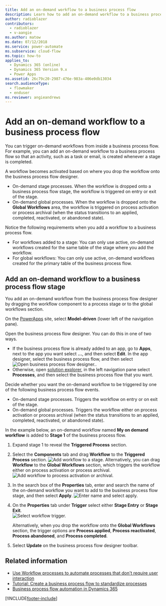 ```yaml
---
title: Add an on-demand workflow to a business process flow
description: Learn how to add an on-demand workflow to a business process flow.
author: radioblazer
contributors:
  - radioblazer
  - v-aangie
ms.author: matow
ms.date: 07/12/2018
ms.service: power-automate
ms.subservice: cloud-flow
ms.topic: how-to
applies_to: 
  - Dynamics 365 (online)
  - Dynamics 365 Version 9.x
  - Power Apps
ms.assetid: 26c79c20-2987-476e-983a-406e0db13034
search.audienceType: 
  - flowmaker
  - enduser
ms.reviewer: angieandrews
---
```


# Add an on-demand workflow to a business process flow


You can trigger on-demand workflows from inside a business process flow. For example, you can add an on-demand workflow to a business process flow so that an activity, such as a task or email, is created whenever a stage is completed. 

A workflow becomes activated based on where you drop the workflow onto the business process flow designer.
- On-demand stage processes. When the workflow is dropped onto a business process flow stage, the workflow is triggered on entry or  exit of the stage. 
- On-demand global processes. When the workflow is dropped  onto the **Global Workflows** area, the workflow is triggered on process activation or process archival (when the status transitions to an applied, completed, reactivated, or abandoned state). 

Notice the following requirements when you add a workflow to a business process flow.
- For workflows added to a stage: You can only use active, on-demand workflows created for the same table of the stage where you add the workflow.  
- For global workflows: You can only use active, on-demand workflows created for the primary table of the business process flow.

## Add an on-demand workflow to a business process flow stage

You add an on-demand  workflow from the business process flow designer by dragging the workflow component to a process stage or to the global workflows section. 

On the [PowerApps](https://make.powerapps.com) site, select **Model-driven** (lower left of the navigation pane). 

Open the business process flow designer. You can do this in one of two ways.
- If the business process flow is already added to an app, go to **Apps**, next to the app you want select **…**, and then select **Edit**. In the app designer, select the business process flow, and then select ![Open business process flow designer.](media/dynamics365-open-designer.PNG).  
- Otherwise, open [solution explorer](/power-apps/maker/model-driven-apps/advanced-navigation#solution-explorer), in the left navigation pane select **Processes**, and then select the business process flow that you want. 

Decide whether you want the on-demand workflow to be triggered by one of the following business process flow events. 
- On-demand stage processes. Triggers the workflow on entry or on exit of the stage. 
- On-demand global processes. Triggers the workflow either on process activation or process archival (when the status transitions to an applied, completed, reactivated, or abandoned state). 

In the example below, an on-demand workflow named **My on demand workflow** is added to **Stage 1** of the business process flow. 

1. Expand stage 1 to reveal the **Triggered Process** section. 
2. Select the **Components** tab and drag **Workflow** to the **Triggered Process** section.
    ![Add workflow to a stage.](media/add-workflow-to-bpf-1.png)
Alternatively, you can drag **Workflow** to the **Global Workflows** section, which triggers the workflow either on process activation or process archival.
    ![Add workflow to process activation or archival.](media/add-workflow-to-bpf-global.png)
3. In the search box of the **Properties** tab, enter and search the name of the on-demand workflow you want to add to the business process flow stage, and then select **Apply**.
    ![Enter name and select apply.](media/add-workflow-to-bpf-2.png)
4. On the **Properties** tab under **Trigger** select either **Stage Entry** or **Stage Exit**.  
    ![Select workflow trigger.](media/workflow-trigger.png)
   
    Alternatively, when you drop the workflow onto the **Global Workflows** section, the trigger options are **Process applied**, **Process reactivated**, **Process abandoned**, and **Process completed**.

5. Select **Update** on the business process flow designer toolbar.
 
## Related information

- [Use Workflow processes to automate processes that don't require user interaction](workflow-processes.md) <br/>
- [Tutorial: Create a business process flow to standardize processes](create-business-process-flow.md) <br/>
- [Business process flow automation in Dynamics 365](https://blogs.msdn.microsoft.com/crm/2017/03/28/business-process-flow-automation-in-dynamics-365/)


[!INCLUDE[footer-include](includes/footer-banner.md)]

